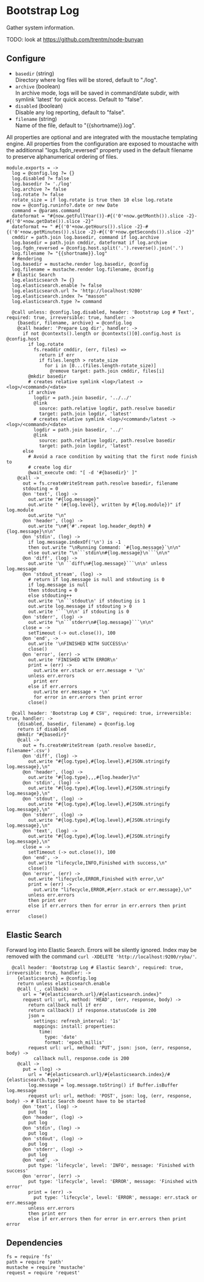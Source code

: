 
# Bootstrap Log

Gather system information.

TODO: look at https://github.com/trentm/node-bunyan

## Configure

*   `basedir` (string)   
    Directory where log files will be stored, default to "./log".   
*   `archive` (boolean)   
    In archive mode, logs will be saved in command/date subdir, with symlink
    'latest' for quick access. Default to "false".   
*   `disabled` (boolean)   
    Disable any log reporting, default to "false".   
*   `filename` (string)   
    Name of the file, default to "{{shortname}}.log".   

All properties are optional and are integrated with the moustache templating
engine. All properties from the configuration are exposed to moustache with the
additionnal "logs.fqdn_reversed" property used in the default filename to
preserve alphanumerical ordering of files.

    module.exports = ->
      log = @config.log ?= {}
      log.disabled ?= false
      log.basedir ?= './log'
      log.archive ?= false
      log.rotate ?= false
      rotate_size = if log.rotate is true then 10 else log.rotate
      now = @config.runinfo?.date or new Date
      command = @params.command
      dateformat = "#{now.getFullYear()}-#{('0'+now.getMonth()).slice -2}-#{('0'+now.getDate()).slice -2}"
      dateformat += " #{('0'+now.getHours()).slice -2}-#{('0'+now.getMinutes()).slice -2}-#{('0'+now.getSeconds()).slice -2}"
      cmddir = path.join log.basedir, command if log.archive
      log.basedir = path.join cmddir, dateformat if log.archive
      log.fqdn_reversed = @config.host.split('.').reverse().join('.')
      log.filename ?= "{{shortname}}.log"
      # Rendering
      log.basedir = mustache.render log.basedir, @config
      log.filename = mustache.render log.filename, @config
      # Elastic Search
      log.elasticsearch ?= {}
      log.elasticsearch.enable ?= false
      log.elasticsearch.url ?= 'http://localhost:9200'
      log.elasticsearch.index ?= "masson"
      log.elasticsearch.type ?= command

      @call unless: @config.log.disabled, header: 'Bootstrap Log # Text', required: true, irreversible: true, handler: ->
        {basedir, filename, archive} = @config.log
        @call header: 'Prepare Log dir', handler: ->
          if not @contexts().length or @contexts()[0].config.host is @config.host
            if log.rotate
              fs.readdir cmddir, (err, files) =>
                return if err
                if files.length > rotate_size
                  for i in [0...(files.length-rotate_size)]
                    @remove target: path.join cmddir, files[i]
            @mkdir basedir
            # creates relative symlink <log>/latest -> <log>/<command>/<date>
            if archive
              logdir = path.join basedir, '../../'
              @link
                source: path.relative logdir, path.resolve basedir
                target: path.join logdir, 'latest'
              # creates relative symlink <log>/<command>/latest -> <log>/<command>/<date>
              logdir = path.join basedir, '../'
              @link
                source: path.relative logdir, path.resolve basedir
                target: path.join logdir, 'latest'
          else
            # Avoid a race condition by waiting that the first node finish to
            # create log dir
            @wait_execute cmd: "[ -d '#{basedir}' ]"
        @call ->
          out = fs.createWriteStream path.resolve basedir, filename
          stdouting = 0
          @on 'text', (log) ->
            out.write "#{log.message}"
            out.write " (#{log.level}, written by #{log.module})" if log.module
            out.write "\n"
          @on 'header', (log) ->
            out.write "\n#{'#'.repeat log.header_depth} #{log.message}\n\n"
          @on 'stdin', (log) ->
            if log.message.indexOf('\n') is -1
            then out.write "\nRunning Command: `#{log.message}`\n\n"
            else out.write "\n```stdin\n#{log.message}\n```\n\n"
          @on 'diff', (log) ->
            out.write '\n```diff\n#{log.message}```\n\n' unless log.message
          @on 'stdout_stream', (log) ->
            # return if log.message is null and stdouting is 0
            if log.message is null
            then stdouting = 0
            else stdouting++
            out.write '\n```stdout\n' if stdouting is 1
            out.write log.message if stdouting > 0
            out.write '```\n\n' if stdouting is 0
          @on 'stderr', (log) ->
            out.write "\n```stderr\n#{log.message}```\n\n"
          close = ->
            setTimeout (-> out.close()), 100
          @on 'end', ->
            out.write '\nFINISHED WITH SUCCESS\n'
            close()
          @on 'error', (err) ->
            out.write 'FINISHED WITH ERROR\n'
            print = (err) ->
              out.write err.stack or err.message + '\n'
            unless err.errors
              print err
            else if err.errors
              out.write err.message + '\n'
              for error in err.errors then print error
            close()

      @call header: 'Bootstrap Log # CSV', required: true, irreversible: true, handler: ->
        {disabled, basedir, filename} = @config.log
        return if disabled
        @mkdir "#{basedir}"
        @call ->
          out = fs.createWriteStream (path.resolve basedir, filename+'.csv')
          @on 'diff', (log) ->
            out.write "#{log.type},#{log.level},#{JSON.stringify log.message},\n"
          @on 'header', (log) ->
            out.write "#{log.type},,,#{log.header}\n"
          @on 'stdin', (log) ->
            out.write "#{log.type},#{log.level},#{JSON.stringify log.message},\n"
          @on 'stdout', (log) ->
            out.write "#{log.type},#{log.level},#{JSON.stringify log.message},\n"
          @on 'stderr', (log) ->
            out.write "#{log.type},#{log.level},#{JSON.stringify log.message},\n"
          @on 'text', (log) ->
            out.write "#{log.type},#{log.level},#{JSON.stringify log.message},\n"
          close = ->
            setTimeout (-> out.close()), 100
          @on 'end', ->
            out.write "lifecycle,INFO,Finished with success,\n"
            close()
          @on 'error', (err) ->
            out.write "lifecycle,ERROR,Finished with error,\n"
            print = (err) ->
              out.write "lifecycle,ERROR,#{err.stack or err.message},\n"
            unless err.errors
            then print err
            else if err.errors then for error in err.errors then print error
            close()

## Elastic Search

Forward log into Elastic Search. Errors will be silently ignored. Index may be
removed with the command `curl -XDELETE 'http://localhost:9200/ryba/'`.

      @call header: 'Bootstrap Log # Elastic Search', required: true, irreversible: true, handler: ->
        {elasticsearch} = @config.log
        return unless elasticsearch.enable
        @call (_, callback) ->
          url = "#{elasticsearch.url}/#{elasticsearch.index}"
          request url: url, method: 'HEAD', (err, response, body) ->
            return callback null if err
            return callback() if response.statusCode is 200
            json =
              settings: refresh_interval: '1s'
              mappings: install: properties:
                time:
                  type: 'date'
                  format: 'epoch_millis'
            request url: url, method: 'PUT', json: json, (err, response, body) ->
              callback null, response.code is 200
        @call ->
          put = (log) ->
            url = "#{elasticsearch.url}/#{elasticsearch.index}/#{elasticsearch.type}"
            log.message = log.message.toString() if Buffer.isBuffer log.message
            request url: url, method: 'POST', json: log, (err, response, body) -> # Elastic Search doesnt have to be started
          @on 'text', (log) ->
            put log
          @on 'header', (log) ->
            put log
          @on 'stdin', (log) ->
            put log
          @on 'stdout', (log) ->
            put log
          @on 'stderr', (log) ->
            put log
          @on 'end', ->
            put type: 'lifecycle', level: 'INFO', message: 'Finished with success'
          @on 'error', (err) ->
            put type: 'lifecycle', level: 'ERROR', message: 'Finished with error'
            print = (err) ->
              put type: 'lifecycle', level: 'ERROR', message: err.stack or err.message
            unless err.errors
            then print err
            else if err.errors then for error in err.errors then print error      

## Dependencies

    fs = require 'fs'
    path = require 'path'
    mustache = require 'mustache'
    request = require 'request'
